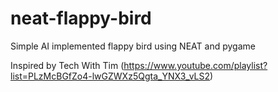 # neat-flappy-bird
Simple AI implemented flappy bird using NEAT and pygame

Inspired by Tech With Tim (https://www.youtube.com/playlist?list=PLzMcBGfZo4-lwGZWXz5Qgta_YNX3_vLS2)
